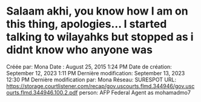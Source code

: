 # Salaam akhi, you know how I am on this thing, apologies… I started talking to wilayahks but stopped as i didnt know who anyone was

Créée par: Mona
Date : August 25, 2015 1:24 PM
Date de création: September 12, 2023 1:11 PM
Dernière modification: September 13, 2023 12:30 PM
Dernière modification par: Mona
Réseau: SURESPOT
URL: https://storage.courtlistener.com/recap/gov.uscourts.flmd.344946/gov.uscourts.flmd.344946.100.2.pdf
person: AFP Federal Agent as mohamadmo7